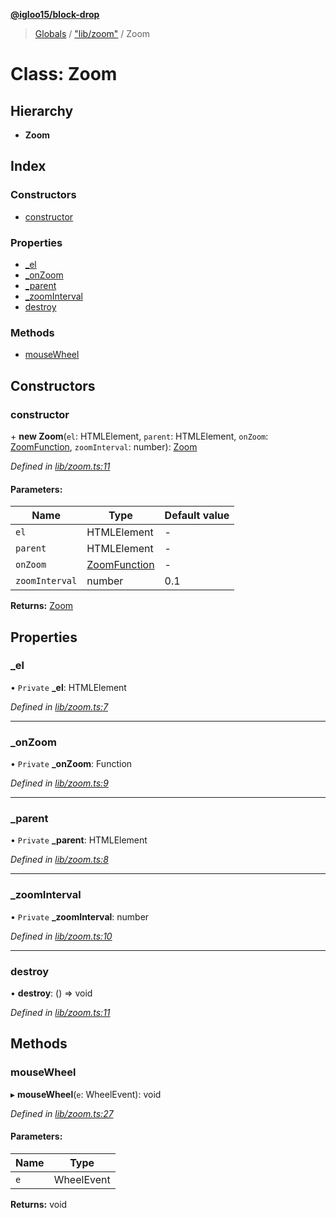 **[@igloo15/block-drop](../README.md)**

> [Globals](../globals.md) / ["lib/zoom"](../modules/_lib_zoom_.md) / Zoom

# Class: Zoom

## Hierarchy

* **Zoom**

## Index

### Constructors

* [constructor](_lib_zoom_.zoom.md#constructor)

### Properties

* [\_el](_lib_zoom_.zoom.md#_el)
* [\_onZoom](_lib_zoom_.zoom.md#_onzoom)
* [\_parent](_lib_zoom_.zoom.md#_parent)
* [\_zoomInterval](_lib_zoom_.zoom.md#_zoominterval)
* [destroy](_lib_zoom_.zoom.md#destroy)

### Methods

* [mouseWheel](_lib_zoom_.zoom.md#mousewheel)

## Constructors

### constructor

\+ **new Zoom**(`el`: HTMLElement, `parent`: HTMLElement, `onZoom`: [ZoomFunction](../modules/_lib_zoom_.md#zoomfunction), `zoomInterval`: number): [Zoom](_lib_zoom_.zoom.md)

*Defined in [lib/zoom.ts:11](https://github.com/igloo15/block-drop/blob/8f4b6bb/src/lib/zoom.ts#L11)*

#### Parameters:

Name | Type | Default value |
------ | ------ | ------ |
`el` | HTMLElement | - |
`parent` | HTMLElement | - |
`onZoom` | [ZoomFunction](../modules/_lib_zoom_.md#zoomfunction) | - |
`zoomInterval` | number | 0.1 |

**Returns:** [Zoom](_lib_zoom_.zoom.md)

## Properties

### \_el

• `Private` **\_el**: HTMLElement

*Defined in [lib/zoom.ts:7](https://github.com/igloo15/block-drop/blob/8f4b6bb/src/lib/zoom.ts#L7)*

___

### \_onZoom

• `Private` **\_onZoom**: Function

*Defined in [lib/zoom.ts:9](https://github.com/igloo15/block-drop/blob/8f4b6bb/src/lib/zoom.ts#L9)*

___

### \_parent

• `Private` **\_parent**: HTMLElement

*Defined in [lib/zoom.ts:8](https://github.com/igloo15/block-drop/blob/8f4b6bb/src/lib/zoom.ts#L8)*

___

### \_zoomInterval

• `Private` **\_zoomInterval**: number

*Defined in [lib/zoom.ts:10](https://github.com/igloo15/block-drop/blob/8f4b6bb/src/lib/zoom.ts#L10)*

___

### destroy

•  **destroy**: () => void

*Defined in [lib/zoom.ts:11](https://github.com/igloo15/block-drop/blob/8f4b6bb/src/lib/zoom.ts#L11)*

## Methods

### mouseWheel

▸ **mouseWheel**(`e`: WheelEvent): void

*Defined in [lib/zoom.ts:27](https://github.com/igloo15/block-drop/blob/8f4b6bb/src/lib/zoom.ts#L27)*

#### Parameters:

Name | Type |
------ | ------ |
`e` | WheelEvent |

**Returns:** void
